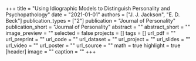 +++
title = "Using Idiographic Models to Distinguish Personality and Psychopathology"
date = "2021-01-01"
authors = ["J. J. Jackson", "E. D. Beck"]
publication_types = ["2"]
publication = "Journal of Personality"
publication_short = "Journal of Personality"
abstract = ""
abstract_short = ""
image_preview = ""
selected = false
projects = []
tags = []
url_pdf = ""
url_preprint = ""
url_code = ""
url_dataset = ""
url_project = ""
url_slides = ""
url_video = ""
url_poster = ""
url_source = ""
math = true
highlight = true
[header]
image = ""
caption = ""
+++
